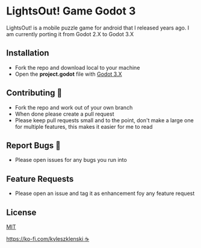 # LightsOut! Game Godot 3

LightsOut! is a mobile puzzle game for android that I released years ago. I am currently porting it from Godot 2.X to Godot 3.X

## Installation

* Fork the repo and download local to your machine
* Open the **project.godot** file with [Godot 3.X](https://godotengine.org/)

## Contributing  :memo:

* Fork the repo and work out of your own branch
* When done please create a pull request
* Please keep pull requests small and to the point, don't make a large one for multiple features, this makes it easier for me to read

## Report Bugs :bug:

* Please open issues for any bugs you run into

## Feature Requests

* Please open an issue and tag it as enhancement foy any feature request

## License
[MIT](https://choosealicense.com/licenses/mit/)

[https://ko-fi.com/kyleszklenski :coffee:](https://ko-fi.com/kyleszklenski)
